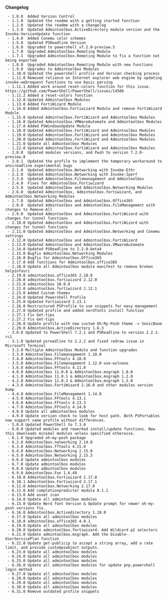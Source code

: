 **Changelog**

     - 1.0.0  Added Version Control
     - 1.1.0  Updated the readme with a getting started function
     - 1.2.0  Updated the readme with a changelog
     - 1.3.0  Updated Admintoolbox.ActiveDirectory module version and the Invoke-VersionUpdate function
     - 1.4.0  Added Conemu color schemes
     - 1.5.0  Updated PSReadline Version
     - 1.6.0  Upgraded to powershell v7.2.0-preview.5
     - 1.7.0  Upgraded Admintoolbox.Remoting Module
     - 1.7.1  Upgraded Admintoolbox.Remoting Module to fix a function not being exported
     - 1.8.0  Upgraded Admintoolbox.Remoting Module with new functions
     - 1.9.0  Upgrades to Admintoolbox Modules
     - 1.10.0 Updated the powershell profile and Version checking process
     - 1.11.0 Removed reliance on Internet explorer web engine by updating invoke-webrequest functions to use basic parsing
     - 1.11.1 Added work around reset-colors function for this issue. https://github.com/PowerShell/PowerShell/issues/14506
     - 1.11.2 Added a reset-colors function
     - 1.12.0 Updated Admintoolbox Modules
     - 1.13.0 Added FortiWizard Module
     - 1.14.0 Added Admintoolbox.Fortiwizard Module and remove FortiWizard Module
     - 1.15.0 Updated Admintoolbox.FortiWizard and Admintoolbox Modules
     - 1.16.0 Updated Admintoolbox.VMWareAutomate and Admintoolbox Modules
     - 1.17.0 Added PSWindowsUpdate Module
     - 1.18.0 Updated Admintoolbox.FortiWizard and Admintoolbox Modules
     - 1.19.0 Updated Admintoolbox.FortiWizard and Admintoolbox Modules
     - 1.20.0 Updated Admintoolbox.FortiWizard and Admintoolbox Modules
     - 1.21.0 Update all Admintoolbox Modules
     - 1.22.0 Updated Admintoolbox.FortiWizard and Admintoolbox Modules
     - 2.0.0  Updated modules versions, and Pwsh to version 7.2.0-preview.8
     - 2.0.1  Updated the profile to implement the temporary workaround to ansireadline experimental bugs
     - 2.1.0  Updated Admintoolbox.Networking with Invoke-Ethr
     - 2.2.0  Updated Admintoolbox.Networking with Invoke-Iperf
     - 2.3.0  Updated Admintoolbox.Filemanagement and Admintoolbox
     - 2.4.0  Fixes for Admintoolbox.Fortiwizard
     - 2.5.0  Updated Admintoolbox and Admintoolbox.Networking Modules
     - 2.6.0  Updated Admintoolbox, Admintoolbox.fortiwizard, and Admintoolbox.Networking Modules
     - 2.7.0  Updated Admintoolbox and Admintoolbox.Office365
     - 2.8.0  Updated Admintoolbox and Admintoolbox.FileManagement with changes to Remove-All
     - 2.9.0  Updated Admintoolbox and Admintoolbox.FortiWizard with changes for tunnel functions
     - 2.10.0 Updated Admintoolbox and Admintoolbox.FortiWizard with changes for tunnel functions
     - 2.11.0 Updated Admintoolbox and Admintoolbox.Networking and Conemu settings
     - 2.12.0 Updated Admintoolbox and Admintoolbox.FortiWizard
     - 2.13.0 Updated Admintoolbox and Admintoolbox.VMwareAutomate
     - 2.14.0 Updated PSReadline to 2.2.0-beta4
     - 2.15.0 Bugfix Admintoolbox.Networking Modules
     - 2.16.0 Bugfix for Admintoolbox.Office365
     - 2.17.0 Add functions for Admintoolbox.office365
     - 2.18.0 Update all Admintoolbox module manifest to remove broken helpinfouri
     - 2.19.0 admintoolbox.office365 2.18.0
     - 2.20.0 admintoolbox.fortiwizard 2.12.0
     - 2.21.0 admintoolbox 10.0.0
     - 2.22.0 admintoolbox.fortiwizard 2.12.1
     - 2.23.0 Added Custom themes
     - 2.24.0 Updated Powershell Profile
     - 2.25.0 Updated Fortiwizard 2.13.1
     - 2.26.0 Restructured PSProfile to use snippets for easy management
     - 2.27.0 Updated profile and added nerdfonts install function
     - 2.27.1 Fix Get-tips
     - 2.27.2 Fix Get-tips
     - 2.28.0 Update profile with new custom Oh-My-Posh theme -> SonicBoom
     - 2.29.0 Admintoolbox.ActiveDirectory 1.6.3
     - 3.0.0 Updated to PowerShell 7.2.1 and PSReadline to version 2.2.1-rc1
     - 3.1.0 Updated psreadline to 2.2.2 and fixed redraw issue in Microsoft Terminal
     - 3.2.0 Multiple Admintoolbox Module and function upgrades
     - 3.3.0 Admintoolbox.Filemanagement 1.10.0
     - 3.4.0 Admintoolbox.FFtools 4.10.0
     - 3.5.0 Admintoolbox.Filemanagement 1.12.0 use-wslnano
     - 3.6.0 Admintoolbox.FFtools 4.11.0
     - 4.0.0 Admintoolbox 11.0.0 & Admintoolbox.msgraph 1.0.0
     - 4.1.0 Admintoolbox 11.0.1 & Admintoolbox.msgraph 1.2.0
     - 4.2.0 Admintoolbox 11.0.3 & Admintoolbox.msgraph 1.3.0
     - 4.3.0 Admintoolbox.FortiWizard 2.16.0 and other modules version bump
     - 4.4.0 Admintoolbox.FileManagement 1.14.0
     - 4.5.0 Admintoolbox.FFtools 4.13.1
     - 4.6.0 Admintoolbox.FFtools 4.13.3
     - 4.7.0 Admintoolbox.FFtools 4.14.0
     - 4.8.0 Update all admintoolbox modules
     - 4.9.0 Update version check to look for host path. Both PSPortables now support same profile without differences.
     - 5.0.0 Updated PowerShell to 7.3.0
     - 6.0.0 Updated modules and reworked install/update functions. Now this downloads minimal modules unless specified otherwise.
     - 6.1.0 Upgraded oh-my-posh package
     - 6.2.0 Admintoolbox.networking 2.14.0
     - 6.3.0 Admintoolbox.fftools 4.15.0
     - 6.4.0 Admintoolbox.Networking 2.15.0
     - 6.5.0 Admintoolbox.Networking 2.15.3
     - 6.6.0 Update admintoolbox modules
     - 6.7.0 Update admintoolbox modules
     - 6.8.0 Update admintoolbox modules
     - 6.9.0 Admintoolbox.Fun 1.6.49
     - 6.10.0 Admintoolbox.Fortiwizard 2.17.0
     - 6.10.1 Admintoolbox.Fortiwizard 2.17.1
     - 6.11.0 Admintoolbox.Networking 2.17.0
     - 6.12.0 Add completionpredictor module 0.1.1
     - 6.13.0 Add asset icon
     - 6.14.0 Update all admintoolbox modules
     - 6.15.0 Update Nerd font Version & Update prompt for newer oh-my-posh versions fix.
     - 6.16.0 Admintoolbox.Activedirectory 1.10.0
     - 6.17.0 Update all admintoolbox modules
     - 6.18.0 admintoolbox.office365 4.0.1
     - 6.19.0 Update all admintoolbox modules
     - 6.20.0 Update admintoolbox.fortiwizard. Add Wildcard p2 selectors
     - 6.21.0 Update admintoolbox.msgraph. Add the Disable--UserServicePlan function
     - 6.22.0 Update get-publicip to accept a string array, add a rate limit, and provide custompsobject outputs.
     - 6.23.0 Update all admintoolbox modules
     - 6.24.0 Update all admintoolbox modules
     - 6.25.0 Update all admintoolbox modules
     - 6.26.0 Update all admintoolbox modules for update pnp.powershell login method
     - 6.27.0 Update all admintoolbox modules
     - 6.28.0 Update all admintoolbox modules
     - 6.29.0 Update all admintoolbox modules
     - 6.30.0 Update all admintoolbox modules
     - 6.31.0 Remove outdated profile snippets